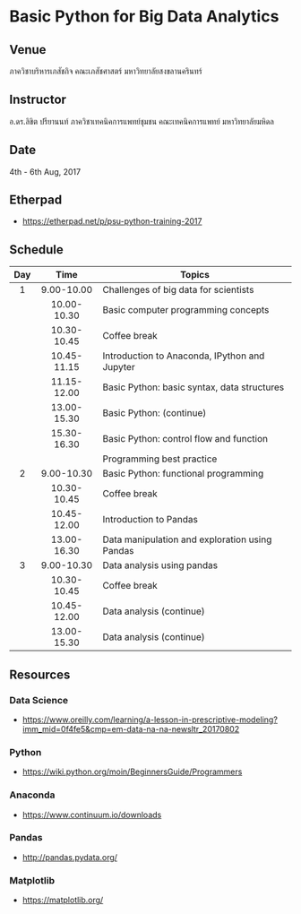 # Basic Python for Big Data Analytics

## Venue
ภาควิชาบริหารเภสัชกิจ คณะเภสัชศาสตร์ มหาวิทยาลัยสงขลานครินทร์

## Instructor
อ.ดร.ลิขิต ปรียานนท์ ภาควิชาเทคนิคการแพทย์ชุมชน คณะเทคนิคการแพทย์ มหาวิทยาลัยมหิดล

## Date
 4th - 6th Aug, 2017

## Etherpad
* https://etherpad.net/p/psu-python-training-2017

## Schedule

|Day|Time|Topics|
|:---:|:---:|----|
|1|9.00-10.00|Challenges of big data for scientists|
||10.00-10.30|Basic computer programming concepts|
||10.30-10.45|Coffee break|
||10.45-11.15|Introduction to Anaconda, IPython and Jupyter|
||11.15-12.00|Basic Python: basic syntax, data structures|
||13.00-15.30|Basic Python: (continue)|
||15.30-16.30|Basic Python: control flow and function|
|||Programming best practice|
|2|9.00-10.30|Basic Python: functional programming|
||10.30-10.45|Coffee break|
||10.45-12.00|Introduction to Pandas|
||13.00-16.30|Data manipulation and exploration using Pandas|
|3|9.00-10.30|Data analysis using pandas|
||10.30-10.45|Coffee break|
||10.45-12.00|Data analysis (continue)|
||13.00-15.30|Data analysis (continue)|

## Resources
### Data Science
* https://www.oreilly.com/learning/a-lesson-in-prescriptive-modeling?imm_mid=0f4fe5&cmp=em-data-na-na-newsltr_20170802
### Python
* https://wiki.python.org/moin/BeginnersGuide/Programmers
### Anaconda
* https://www.continuum.io/downloads
### Pandas
* http://pandas.pydata.org/
### Matplotlib
* https://matplotlib.org/